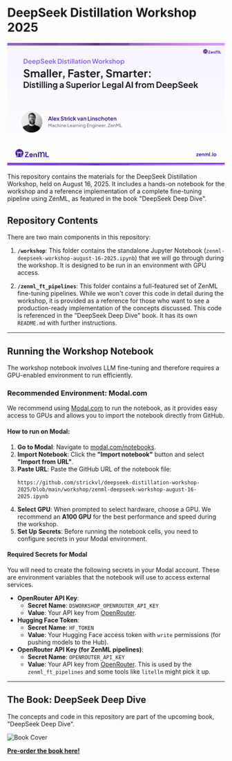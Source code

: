 # DeepSeek Distillation Workshop 2025

![Workshop Cover](./assets/workshop-cover.png)

This repository contains the materials for the DeepSeek Distillation Workshop, held on August 16, 2025. It includes a hands-on notebook for the workshop and a reference implementation of a complete fine-tuning pipeline using ZenML, as featured in the book "DeepSeek Deep Dive".

## Repository Contents

There are two main components in this repository:

1.  **`/workshop`**: This folder contains the standalone Jupyter Notebook (`zenml-deepseek-workshop-august-16-2025.ipynb`) that we will go through during the workshop. It is designed to be run in an environment with GPU access.

2.  **`/zenml_ft_pipelines`**: This folder contains a full-featured set of ZenML fine-tuning pipelines. While we won't cover this code in detail during the workshop, it is provided as a reference for those who want to see a production-ready implementation of the concepts discussed. This code is referenced in the "DeepSeek Deep Dive" book. It has its own `README.md` with further instructions.

---

## Running the Workshop Notebook

The workshop notebook involves LLM fine-tuning and therefore requires a GPU-enabled environment to run efficiently.

### Recommended Environment: Modal.com

We recommend using [Modal.com](https://modal.com/) to run the notebook, as it provides easy access to GPUs and allows you to import the notebook directly from GitHub.

#### How to run on Modal:

1.  **Go to Modal**: Navigate to [modal.com/notebooks](https://modal.com/notebooks).
2.  **Import Notebook**: Click the **"Import notebook"** button and select **"Import from URL"**.
3.  **Paste URL**: Paste the GitHub URL of the notebook file:
    ```
    https://github.com/strickvl/deepseek-distillation-workshop-2025/blob/main/workshop/zenml-deepseek-workshop-august-16-2025.ipynb
    ```
4.  **Select GPU**: When prompted to select hardware, choose a GPU. We recommend an **A100 GPU** for the best performance and speed during the workshop.
5.  **Set Up Secrets**: Before running the notebook cells, you need to configure secrets in your Modal environment.

#### Required Secrets for Modal

You will need to create the following secrets in your Modal account. These are environment variables that the notebook will use to access external services.

-   **OpenRouter API Key**:
    -   **Secret Name**: `DSWORKSHOP_OPENROUTER_API_KEY`
    -   **Value**: Your API key from [OpenRouter](https://openrouter.ai/).
-   **Hugging Face Token**:
    -   **Secret Name**: `HF_TOKEN`
    -   **Value**: Your Hugging Face access token with `write` permissions (for pushing models to the Hub).
-   **OpenRouter API Key (for ZenML pipelines)**:
    -   **Secret Name**: `OPENROUTER_API_KEY`
    -   **Value**: Your API key from [OpenRouter](https://openrouter.ai/). This is used by the `zenml_ft_pipelines` and some tools like `litellm` might pick it up.

---

## The Book: DeepSeek Deep Dive

The concepts and code in this repository are part of the upcoming book, "DeepSeek Deep Dive".

![Book Cover](https://m.media-amazon.com/images/I/81X-KhyWcCL._SY385_.jpg)

**[Pre-order the book here!](https://tinyurl.com/deepseek-packt-2025)**
